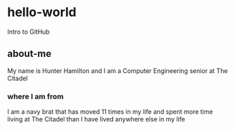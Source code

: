 # hello-world
Intro to GitHub
## about-me
My name is Hunter Hamilton and I am a Computer Engineering senior at The Citadel
### where I am from 
I am a navy brat that has moved 11 times in my life and spent more time living at The Citadel than I have lived anywhere else in my life
